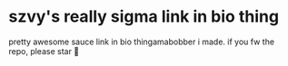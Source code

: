 # szvy's really sigma link in bio thing
pretty awesome sauce link in bio thingamabobber i made. if you fw the repo, please star 🙏
